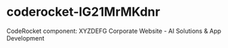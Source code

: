 # coderocket-lG21MrMKdnr
CodeRocket component: XYZDEFG Corporate Website - AI Solutions &amp; App Development
